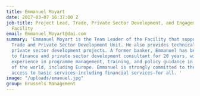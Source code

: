 ```yaml
---
title: Emmanuel Moyart
date: 2017-03-07 16:37:00 Z
job-title: Project Lead, Trade, Private Sector Development, and Engagement (TSPD/E)
  Facility
email: Emmanuel_Moyart@dai.com
summary: 'Emmanuel Moyart is the Team Leader of the Facility that supports EC DEVCO’s
  Trade and Private Sector Development Unit. He also provides technical input to DAI’s
  private sector development projects. A former banker, Emmanuel has been an access
  to finance and private sector development consultant for 20 years, with significant
  experience in programme management, training, and policy guidance in many areas
  of the world, including Europe. Emmanuel is strongly committed to the right to fair
  access to basic services—including financial services—for all. '
image: "/uploads/emanuel.jpg"
group: Brussels Management
---
```


